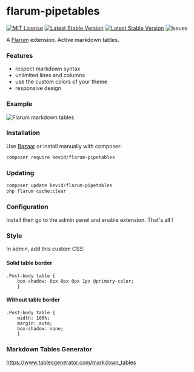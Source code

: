 # flarum-pipetables

[![MIT License](https://img.shields.io/badge/license-MIT-blue.svg)](https://github.com/kevid/flarum-pipetables/blob/master/LICENSE)
[![Latest Stable Version](https://img.shields.io/github/release/kevid/flarum-pipetables.svg)](https://packagist.org/github/release/kevid/flarum-pipetables) [![Latest Stable Version](https://img.shields.io/packagist/v/kevid/flarum-pipetables.svg)](https://packagist.org/packages/kevid/flarum-pipetables) ![Issues](https://img.shields.io/github/issues/kevid/flarum-pipetables.svg)

A [Flarum](http://flarum.org) extension. Active markdown tables.

### Features
* respect markdown syntax
* unlimited lines and columns
* use the custom colors of your theme
* responsive design

### Example
![Flarum markdown tables](https://framapic.org/LEYSpBr1lbbv/2iLLOGOwRegm)

### Installation

Use [Bazaar](https://discuss.flarum.org/d/5151-flagrow-bazaar-the-extension-marketplace) or install manually with composer:

```sh
composer require kevid/flarum-pipetables
```

### Updating

```sh
composer update kevid/flarum-pipetables
php flarum cache:clear
```

### Configuration
Install then go to the admin panel and enable extension. That's all !

### Style
In admin, add this custom CSS:

#### Solid table border
```
.Post-body table {
    box-shadow: 0px 0px 0px 1px @primary-color;
    }
```

#### Without table border
```
.Post-body table {
    width: 100%;
    margin: auto;
    box-shadow: none;
    }
```

### Markdown Tables Generator
https://www.tablesgenerator.com/markdown_tables
